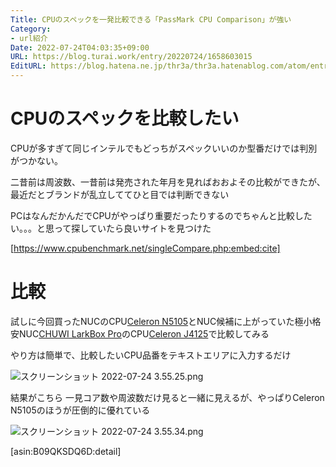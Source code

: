```yaml
---
Title: CPUのスペックを一発比較できる「PassMark CPU Comparison」が強い
Category:
- url紹介
Date: 2022-07-24T04:03:35+09:00
URL: https://blog.turai.work/entry/20220724/1658603015
EditURL: https://blog.hatena.ne.jp/thr3a/thr3a.hatenablog.com/atom/entry/4207112889902015731
---
```


# CPUのスペックを比較したい

CPUが多すぎて同じインテルでもどっちがスペックいいのか型番だけでは判別がつかない。

二昔前は周波数、一昔前は発売された年月を見ればおおよその比較ができたが、最近だとブランドが乱立しててひと目では判断できない

PCはなんだかんだでCPUがやっぱり重要だったりするのでちゃんと比較したい。。。と思って探していたら良いサイトを見つけた

[https://www.cpubenchmark.net/singleCompare.php:embed:cite]

# 比較

試しに今回買ったNUCのCPU[Celeron N5105](https://www.cpubenchmark.net/cpu.php?cpu=Intel+Celeron+N5105+%40+2.00GHz&id=4412)とNUC候補に上がっていた極小格安NUC[CHUWI LarkBox Pro](https://amzn.to/3S9qA9p)のCPU[Celeron J4125](https://www.cpubenchmark.net/cpu.php?cpu=Intel+Celeron+J4125+%40+2.00GHz&id=3667)で比較してみる

やり方は簡単で、比較したいCPU品番をテキストエリアに入力するだけ

![スクリーンショット 2022-07-24 3.55.25.png](https://cdn-ak.f.st-hatena.com/images/fotolife/t/thr3a/20220724/20220724035844.png)

結果がこちら 一見コア数や周波数だけ見ると一緒に見えるが、やっぱりCeleron N5105のほうが圧倒的に優れている

![スクリーンショット 2022-07-24 3.55.34.png](https://cdn-ak.f.st-hatena.com/images/fotolife/t/thr3a/20220724/20220724035857.png)

[asin:B09QKSDQ6D:detail]
